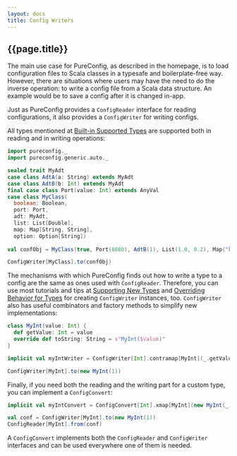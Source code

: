 ```yaml
---
layout: docs
title: Config Writers
---
```


## {{page.title}}

The main use case for PureConfig, as described in the homepage, is to load configuration files to Scala classes in a
typesafe and boilerplate-free way. However, there are situations where users may have the need to do the inverse
operation: to write a config file from a Scala data structure. An example would be to save a config after it is changed
in-app.

Just as PureConfig provides a `ConfigReader` interface for reading configurations, it also provides a `ConfigWriter` for
writing configs.

All types mentioned at [Built-in Supported Types](built-in-supported-types.md) are supported both in reading and in
writing operations:

```scala mdoc:silent:reset-object
import pureconfig._
import pureconfig.generic.auto._

sealed trait MyAdt
case class AdtA(a: String) extends MyAdt
case class AdtB(b: Int) extends MyAdt
final case class Port(value: Int) extends AnyVal
case class MyClass(
  boolean: Boolean,
  port: Port,
  adt: MyAdt,
  list: List[Double],
  map: Map[String, String],
  option: Option[String])
  
val confObj = MyClass(true, Port(8080), AdtB(1), List(1.0, 0.2), Map("key" -> "value"), None)
```

```scala mdoc
ConfigWriter[MyClass].to(confObj)
```

The mechanisms with which PureConfig finds out how to write a type to a config are the same as ones used with
`ConfigReader`. Therefore, you can use most tutorials and tips at [Supporting New Types](supporting-new-types.md)
and [Overriding Behavior for Types](overriding-behavior-for-types.md) for creating `ConfigWriter` instances, too.
`ConfigWriter` also has useful combinators and factory methods to simplify new implementations:

```scala mdoc:silent
class MyInt(value: Int) {
  def getValue: Int = value
  override def toString: String = s"MyInt($value)"
}

implicit val myIntWriter = ConfigWriter[Int].contramap[MyInt](_.getValue)
```

```scala mdoc
ConfigWriter[MyInt].to(new MyInt(1))
```

Finally, if you need both the reading and the writing part for a custom type, you can implement a `ConfigConvert`:

```scala mdoc:silent
implicit val myIntConvert = ConfigConvert[Int].xmap[MyInt](new MyInt(_), _.getValue)
```

```scala mdoc
val conf = ConfigWriter[MyInt].to(new MyInt(1))
ConfigReader[MyInt].from(conf)
```

A `ConfigConvert` implements both the `ConfigReader` and `ConfigWriter` interfaces and can be used everywhere one of
them is needed.
